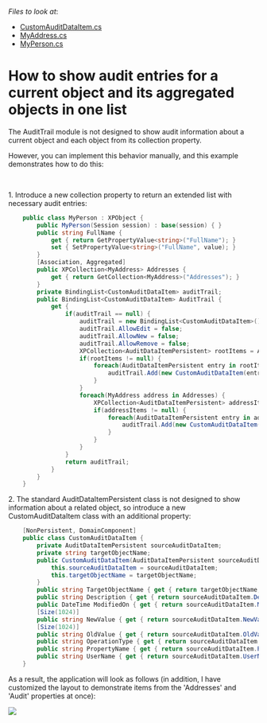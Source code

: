 <!-- default file list -->
*Files to look at*:

* [CustomAuditDataItem.cs](./CS/E4565.Module/BusinessObjects/CustomAuditDataItem.cs)
* [MyAddress.cs](./CS/E4565.Module/BusinessObjects/MyAddress.cs)
* [MyPerson.cs](./CS/E4565.Module/BusinessObjects/MyPerson.cs)
<!-- default file list end -->
# How to show audit entries for a current object and its aggregated objects in one list


<p>The AuditTrail module is not designed to show audit information about a current object and each object from its collection property.</p><p>However, you can implement this behavior manually, and this example demonstrates how to do this:</p><br />
<p>1. Introduce a new collection property to return an extended list with necessary audit entries:</p>

```cs
    public class MyPerson : XPObject {
        public MyPerson(Session session) : base(session) { }
        public string FullName {
            get { return GetPropertyValue<string>("FullName"); }
            set { SetPropertyValue<string>("FullName", value); }
        }
        [Association, Aggregated]
        public XPCollection<MyAddress> Addresses {
            get { return GetCollection<MyAddress>("Addresses"); }
        }
        private BindingList<CustomAuditDataItem> auditTrail;
        public BindingList<CustomAuditDataItem> AuditTrail {
            get {
                if(auditTrail == null) {
                    auditTrail = new BindingList<CustomAuditDataItem>();
                    auditTrail.AllowEdit = false;
                    auditTrail.AllowNew = false;
                    auditTrail.AllowRemove = false;
                    XPCollection<AuditDataItemPersistent> rootItems = AuditedObjectWeakReference.GetAuditTrail(Session, this);
                    if(rootItems != null) {
                        foreach(AuditDataItemPersistent entry in rootItems) {
                            auditTrail.Add(new CustomAuditDataItem(entry, "Person"));
                        }
                    }
                    foreach(MyAddress address in Addresses) {
                        XPCollection<AuditDataItemPersistent> addressItems = AuditedObjectWeakReference.GetAuditTrail(Session, address);
                        if(addressItems != null) {
                            foreach(AuditDataItemPersistent entry in addressItems) {
                                auditTrail.Add(new CustomAuditDataItem(entry, "Address - " + address.Oid.ToString() + ", " + address.AddressLine));
                            }
                        }
                    }
                }
                return auditTrail;
            }
        }
    }

```

<p>2. The standard AuditDataItemPersistent class is not designed to show information about a related object, so introduce a new CustomAuditDataItem class with an additional property:</p>

```cs
    [NonPersistent, DomainComponent]
    public class CustomAuditDataItem {
        private AuditDataItemPersistent sourceAuditDataItem;
        private string targetObjectName;
        public CustomAuditDataItem(AuditDataItemPersistent sourceAuditDataItem, string targetObjectName) {
            this.sourceAuditDataItem = sourceAuditDataItem;
            this.targetObjectName = targetObjectName;
        }
        public string TargetObjectName { get { return targetObjectName; } }
        public string Description { get { return sourceAuditDataItem.Description; } }
        public DateTime ModifiedOn { get { return sourceAuditDataItem.ModifiedOn; } }
        [Size(1024)]
        public string NewValue { get { return sourceAuditDataItem.NewValue; } }
        [Size(1024)]
        public string OldValue { get { return sourceAuditDataItem.OldValue; } }
        public string OperationType { get { return sourceAuditDataItem.OperationType; } }
        public string PropertyName { get { return sourceAuditDataItem.PropertyName; } }
        public string UserName { get { return sourceAuditDataItem.UserName; } }
    }

```

<p>As a result, the application will look as follows (in addition, I have customized the layout to demonstrate items from the 'Addresses' and 'Audit' properties at once):</p><p><img src="https://raw.githubusercontent.com/DevExpress-Examples/how-to-show-audit-entries-for-a-current-object-and-its-aggregated-objects-in-one-list-e4565/13.1.4+/media/96b39e19-bf5d-4fae-b6bc-7eaf9192aa17.png"></p>

<br/>


